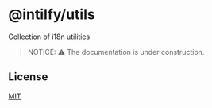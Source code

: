 # @intilfy/utils

Collection of i18n utilities

> NOTICE: ⚠️ The documentation is under construction.

## License

[MIT](http://opensource.org/licenses/MIT)
